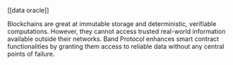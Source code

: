 [[data oracle]]

Blockchains are great at immutable storage and deterministic, verifiable computations. However, they cannot access trusted real-world information available outside their networks. Band Protocol enhances smart contract functionalities by granting them access to reliable data without any central points of failure.



